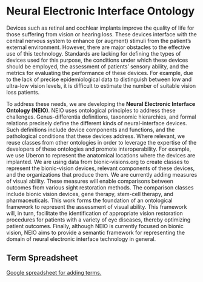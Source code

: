 # Neural Electronic Interface Ontology

Devices such as retinal and cochlear implants improve the quality of life for those suffering from vision or hearing loss. These devices interface with the central nervous system to enhance (or augment) stimuli from the patient’s external environment. However, there are major obstacles to the effective use of this technology. Standards are lacking for defining the types of devices used for this purpose, the conditions under which these devices should be employed, the assessment of patients’ sensory ability, and the metrics for evaluating the performance of these devices. For example, due to the lack of precise epidemiological data to distinguish between low and ultra-low vision levels, it is difficult to estimate the number of suitable vision loss patients. 

To address these needs, we are developing the **Neural Electronic Interface Ontology (NEIO)**. NEIO uses ontological principles to address these challenges. Genus-differentia definitions, taxonomic hierarchies, and formal relations precisely define the different kinds of neural-interface devices. Such definitions include device components and functions, and the pathological conditions that these devices address. Where relevant, we reuse classes from other ontologies in order to leverage the expertise of the developers of these ontologies and promote interoperability. For example, we use Uberon to represent the anatomical locations where the devices are implanted. We are using data from bionic-visions.org to create classes to represent the bionic-vision devices, relevant components of these devices, and the organizations that produce them. We are currently adding measures of visual ability. These measures will enable comparisons between outcomes from various sight restoration methods. The comparison classes include bionic vision devices, gene therapy, stem-cell therapy, and pharmaceuticals. This work forms the foundation of an ontological framework to represent the assessment of visual ability. This framework will, in turn, facilitate the identification of appropriate vision restoration procedures for patients with a variety of eye diseases, thereby optimizing patient outcomes. Finally, although NEIO is currently focused on bionic vision, NEIO aims to provide a semantic framework for representing the domain of neural electronic interface technology in general.

## Term Spreadsheet 
[Google spreadsheet for adding terms.](https://docs.google.com/spreadsheets/d/1vVHaEoupRZYKH0_714KSnnb7E_1kP7ahGpnlW1BAmgY/edit#gid=0)
